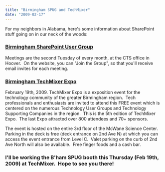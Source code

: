 ```yaml
---
title: "Birmingham SPUG and TechMixer"
date: "2009-02-17"
---
```


For my neighbors in Alabama, here's some information about SharePoint stuff going on in our neck of the woods:

### [Birmingham SharePoint User Group](https://ug.culminis.com/sites/BHamSPUG/BhamSPUG/default.aspx)

Meetings are the second Tuesday of every month, at the CTS office in Hoover.  On the website, you can "Join the Group", so that you'll receive email invites for each meeting.

### [Birmingham TechMixer Expo](http://www.techbirmingham.com/expo/)

February 19th, 2009. TechMixer Expo is a exposition event for the technology community of the greater Birmingham region.  Tech professionals and enthusiasts are invited to attend this FREE event which is centered on the numerous Technology User Groups and Technology Supporting Companies in the region.  This is the 5th edition of TechMixer Expo.  The last Expo attracted over 800 attendees and 70+ sponsors.

The event is hosted on the entire 3rd floor of the McWane Science Center.  Parking in the deck is free (deck entrance on 2nd Ave N) at which you can access the event entrance from Level C.  Valet parking on the curb of 2nd Ave North will also be available.  Free finger foods and a cash bar.

### I'll be working the B'ham SPUG booth this Thursday (Feb 19th, 2009) at TechMixer.  Hope to see you there!
